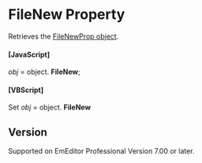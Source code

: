 # FileNew Property

Retrieves the [FileNewProp object](../file_new_prop/index).

#### \[JavaScript\]

_obj_ = object. **FileNew**;

#### \[VBScript\]

Set _obj_ = object. **FileNew**

## Version

Supported on EmEditor Professional Version 7.00 or later.